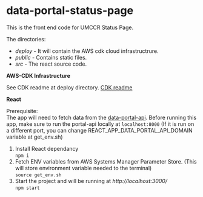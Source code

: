 
# data-portal-status-page

This is the front end code for UMCCR Status Page.

The directories:
- *deploy* - It will contain the AWS cdk cloud infrastructrure. 
- *public* - Contains static files.
- *src* - The react source code.

**AWS-CDK Infrastructure**

See CDK readme at deploy directory. [CDK readme](deploy/README.md)

**React**

Prerequisite:  
The app will need to fetch data from the [data-portal-api](https://github.com/umccr/data-portal-apis). Before running this app, make sure to run the portal-api locally at `localhost:8000` (If it is run on a different port, you can change REACT_APP_DATA_PORTAL_API_DOMAIN variable at get_env.sh)  


1. Install React dependancy  
        `npm i`
2. Fetch ENV variables from AWS Systems Manager Parameter Store. (This will store environment variable needed to the terminal)  
        `source get_env.sh`
3. Start the project and will be running at *http://localhost:3000/*  
        `npm start`


